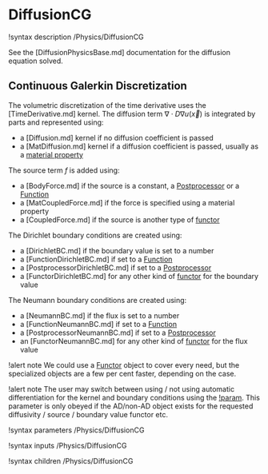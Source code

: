 # DiffusionCG

!syntax description /Physics/DiffusionCG

See the [DiffusionPhysicsBase.md] documentation for the diffusion equation solved.

## Continuous Galerkin Discretization

The volumetric discretization of the time derivative uses the [TimeDerivative.md] kernel.
The diffusion term $\nabla \cdot D \nabla u(\vec{x})$ is integrated by parts and represented using:
- a [Diffusion.md] kernel if no diffusion coefficient is passed
- a [MatDiffusion.md] kernel if a diffusion coefficient is passed, usually as a [material property](syntax/Materials/index.md)


The source term $f$ is added using:
- a [BodyForce.md] if the source is a constant, a [Postprocessor](syntax/Postprocessors/index.md) or a [Function](syntax/Functions/index.md)
- a [MatCoupledForce.md] if the force is specified using a material property
- a [CoupledForce.md] if the source is another type of [functor](syntax/Functors/index.md)


The Dirichlet boundary conditions are created using:
- a [DirichletBC.md] if the boundary value is set to a number
- a [FunctionDirichletBC.md] if set to a [Function](syntax/Functions/index.md)
- a [PostprocessorDirichletBC.md] if set to a [Postprocessor](syntax/Postprocessors/index.md)
- a [FunctorDirichletBC.md] for any other kind of [functor](syntax/Functors/index.md) for the boundary value


The Neumann boundary conditions are created using:
- a [NeumannBC.md] if the flux is set to a number
- a [FunctionNeumannBC.md] if set to a [Function](syntax/Functions/index.md)
- a [PostprocessorNeumannBC.md] if set to a [Postprocessor](syntax/Postprocessors/index.md)
- an [FunctorNeumannBC.md] for any other kind of [functor](syntax/Functors/index.md) for the flux value


!alert note
We could use a [Functor](syntax/Functors/index.md) object to cover every need, but the specialized objects
are a few per cent faster, depending on the case.

!alert note
The user may switch between using / not using automatic differentiation for the kernel and boundary
conditions using the [!param](/Physics/DiffusionCG/automatic_differentiation). This parameter is only
obeyed if the AD/non-AD object exists for the requested diffusivity / source / boundary value functor etc.


!syntax parameters /Physics/DiffusionCG

!syntax inputs /Physics/DiffusionCG

!syntax children /Physics/DiffusionCG
